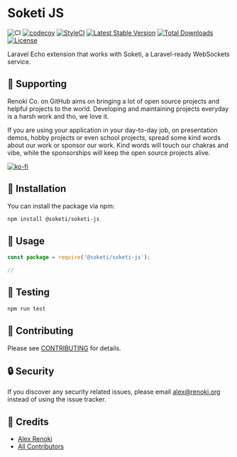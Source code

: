Soketi JS
=========

![CI](https://github.com/soketi/soketi-js/workflows/CI/badge.svg?branch=master)
[![codecov](https://codecov.io/gh/soketi/soketi-js/branch/master/graph/badge.svg)](https://codecov.io/gh/soketi/soketi-js/branch/master)
[![StyleCI](https://github.styleci.io/repos/~styleci_code~/shield?branch=master)](https://github.styleci.io/repos/~styleci_code~)
[![Latest Stable Version](https://img.shields.io/github/v/release/soketi/soketi-js)](https://www.npmjs.com/package/@soketi/soketi-js)
[![Total Downloads](https://img.shields.io/npm/dt/@soketi/soketi-js)](https://www.npmjs.com/package/@soketi/soketi-js)
[![License](https://img.shields.io/npm/l/@soketi/soketi-js)](https://www.npmjs.com/package/@soketi/soketi-js)

Laravel Echo extension that works with Soketi, a Laravel-ready WebSockets service.

## 🤝 Supporting

Renoki Co. on GitHub aims on bringing a lot of open source projects and helpful projects to the world. Developing and maintaining projects everyday is a harsh work and tho, we love it.

If you are using your application in your day-to-day job, on presentation demos, hobby projects or even school projects, spread some kind words about our work or sponsor our work. Kind words will touch our chakras and vibe, while the sponsorships will keep the open source projects alive.

[![ko-fi](https://www.ko-fi.com/img/githubbutton_sm.svg)](https://ko-fi.com/R6R42U8CL)

## 🚀 Installation

You can install the package via npm:

```bash
npm install @soketi/soketi-js
```

## 🙌 Usage

```js
const package = require('@soketi/soketi-js');

//
```

## 🐛 Testing

``` bash
npm run test
```

## 🤝 Contributing

Please see [CONTRIBUTING](CONTRIBUTING.md) for details.

## 🔒  Security

If you discover any security related issues, please email alex@renoki.org instead of using the issue tracker.

## 🎉 Credits

- [Alex Renoki](https://github.com/rennokki)
- [All Contributors](../../contributors)

